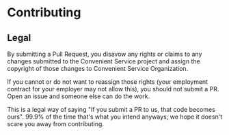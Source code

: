 # Contributing

## Legal

By submitting a Pull Request, you disavow any rights or claims to any changes
submitted to the Convenient Service project and assign the copyright of
those changes to Convenient Service Organization.

If you cannot or do not want to reassign those rights (your employment
contract for your employer may not allow this), you should not submit a PR.
Open an issue and someone else can do the work.

This is a legal way of saying "If you submit a PR to us, that code becomes ours".
99.9% of the time that's what you intend anyways; we hope it doesn't scare you
away from contributing.
